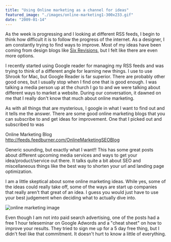 ```yaml
---
title: "Using Online marketing as a channel for ideas"
featured_image: "./images/online-marketing1-300x233.gif"
date: "2009-01-14"
---
```


As the week is progressing and I looking at different RSS feeds, I begin to think how difficult it is to follow the progress of the internet. As a designer, I am constantly trying to find ways to improve. Most of my ideas have been coming from design blogs like [Six Revisions](http://sixrevisions.com/), but I felt like there are even more options.

I recently started using Google reader for managing my RSS feeds and was trying to think of a different angle for learning new things. I use to use Shrook for Mac, but Google Reader is far superior. There are probably other good ones, but I usually stop when I find one that is good enough. I was talking a media person up at the church I go to and we were talking about different ways to market a website. During our conversation, it dawned on me that I really don't know that much about online marketing.

As with all things that are mysterious, I google in what I want to find out and it tells me the answer. There are some good online marketing blogs that you can subscribe to and get ideas for improvement. One that I picked out and subscribed to was

Online Marketing Blog [http:](http://feeds.feedburner.com/OnlineMarketingSEOBlog  "RSS feed")[/](http://feeds.feedburner.com/OnlineMarketingSEOBlog  "RSS feed")[/feeds.feedburner.com](http://feeds.feedburner.com/OnlineMarketingSEOBlog  "RSS feed")[/OnlineMarketingSEOBl](http://feeds.feedburner.com/OnlineMarketingSEOBlog  "RSS feed")[og](http://feeds.feedburner.com/OnlineMarketingSEOBlog  "RSS feed")

Generic sounding, but exactly what I want!! This has some great posts about different upcoming media services and ways to get your idea/product/service out there. It talks quite a bit about SEO and miscellaneous things like the best way to shorten your url and landing page optimization.

I am a little skeptical about some online marketing ideas. While yes, some of the ideas could really take off, some of the ways are start up companies that really aren't that great of an idea. I guess you would just have to use your best judgement when deciding what to actually dive into.

![online marketing image](./images/online-marketing1-300x233.gif "online marketing image")

Even though I am not into paid search advertising, one of the posts had a free 1 hour teleseminar on Google Adwords and a "cheat sheet" on how to improve your results. They tried to sign me up for a 5 day free thing, but I didn't feel like that commitment. It doesn't hurt to know a little of everything.
